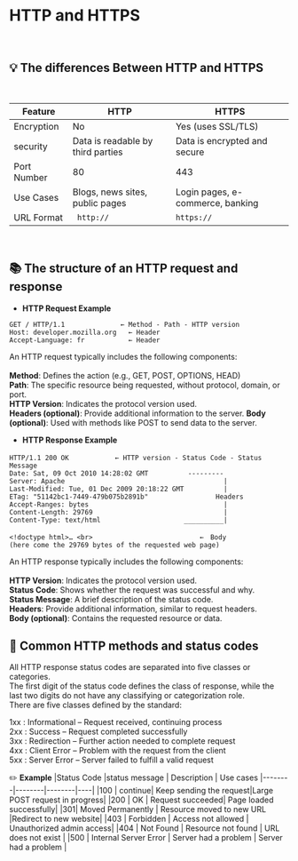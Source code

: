 # HTTP and HTTPS
<br>

## :bulb: The differences Between HTTP and HTTPS
<br>

| Feature |    HTTP    | HTTPS |
|---------|---------|-------|
|Encryption  | No | Yes (uses SSL/TLS)|
| security| Data is readable by third parties | Data is encrypted and secure |
| Port Number | 80 | 443 |
| Use Cases | Blogs, news sites, public pages | Login pages, e-commerce, banking |
| URL Format |``` http://```| ```https://```|
<br>

## :books:  The structure of an HTTP request and response
- **HTTP Request Example**
```
GET / HTTP/1.1              ← Method - Path - HTTP version
Host: developer.mozilla.org   ← Header
Accept-Language: fr           ← Header
```
An HTTP request typically includes the following components:<br><br>
**Method**: Defines the action (e.g., GET, POST, OPTIONS, HEAD)<br>
**Path**: The specific resource being requested, without protocol, domain, or port.<br>
**HTTP Version**: Indicates the protocol version used.<br>
**Headers (optional)**: Provide additional information to the server.
**Body (optional)**: Used with methods like POST to send data to the server.



- **HTTP Response Example**
```
HTTP/1.1 200 OK　　　　　　　← HTTP version - Status Code - Status Message
Date: Sat, 09 Oct 2010 14:28:02 GMT          ---------
Server: Apache                                        |
Last-Modified: Tue, 01 Dec 2009 20:18:22 GMT          |
ETag: "51142bc1-7449-479b075b2891b"                 Headers
Accept-Ranges: bytes                                  |
Content-Length: 29769                                 |
Content-Type: text/html                     __________|

<!doctype html>… <br>                           ←　Body
(here come the 29769 bytes of the requested web page)
```
An HTTP response typically includes the following components:<br><br>
**HTTP Version**: Indicates the protocol version used.<br>
**Status Code**: Shows whether the request was successful and why.<br>
**Status Message**: A brief description of the status code.<br>
**Headers**: Provide additional information, similar to request headers.<br>
**Body (optional)**: Contains the requested resource or data.




## :page_with_curl: Common HTTP methods and status codes 
All HTTP response status codes are separated into five classes or categories.<br>
The first digit of the status code defines the class of response, while the last two digits do not have any classifying or categorization role. <br>
There are five classes defined by the standard:

1xx : Informational – Request received, continuing process<br>
2xx : Success – Request completed successfully<br>
3xx : Redirection – Further action needed to complete request<br>
4xx : Client Error – Problem with the request from the client<br>
5xx : Server Error – Server failed to fulfill a valid request<br>

:pencil2: **Example**
|Status Code |status message | Description |  Use cases
|--------|--------|--------|----|
|100 | continue| Keep sending the request|Large POST request in progress|
|200 | OK | Request succeeded| Page loaded successfully|
|301| Moved Permanently | Resource moved to new URL |Redirect to new website|
|403 | Forbidden | Access not allowed | Unauthorized admin access|
|404 | Not Found | Resource not found | URL does not exist |
|500 | Internal Server Error | Server had a problem | Server had a problem |
